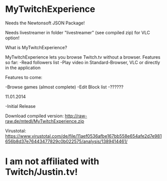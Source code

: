MyTwitchExperience
==================
Needs the Newtonsoft JSON Package!

Needs livestreamer in folder "livestreamer" (see compiled zip) for VLC option!


What is MyTwitchExperience?

MyTwitchExperience lets you browse Twitch.tv without a browser.
Features so far:
-Read followers list
-Play video in Standard-Browser, VLC or directly in the application

Features to come:

-Browse games (almost complete)
-Edit Block list
-??????

11.01.2014

-Initial Release


Download compiled version:
http://raw-raw.de/mtedl/MyTwitchExperience.zip

Virustotal: https://www.virustotal.com/de/file/11aef0536afbe167bb558e654afe2d7e981656b8d37e76443477829c0b022575/analysis/1389414461/

I am not affiliated with Twitch/Justin.tv!
==================
